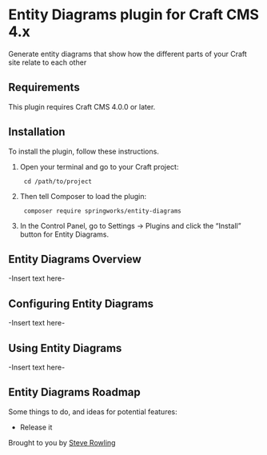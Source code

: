 # Entity Diagrams plugin for Craft CMS 4.x

Generate entity diagrams that show how the different parts of your Craft site relate to each other

## Requirements

This plugin requires Craft CMS 4.0.0 or later.

## Installation

To install the plugin, follow these instructions.

1. Open your terminal and go to your Craft project:

        cd /path/to/project

2. Then tell Composer to load the plugin:

        composer require springworks/entity-diagrams

3. In the Control Panel, go to Settings → Plugins and click the “Install” button for Entity Diagrams.

## Entity Diagrams Overview

-Insert text here-

## Configuring Entity Diagrams

-Insert text here-

## Using Entity Diagrams

-Insert text here-

## Entity Diagrams Roadmap

Some things to do, and ideas for potential features:

* Release it

Brought to you by [Steve Rowling](https://springworks.co.uk)
